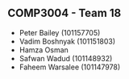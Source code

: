 ## COMP3004 - Team 18  
- Peter Bailey (101157705)
- Vadim Boshnyak (101151803)
- Hamza Osman  
- Safwan Wadud (101148932)
- Faheem Warsalee (101147978)

